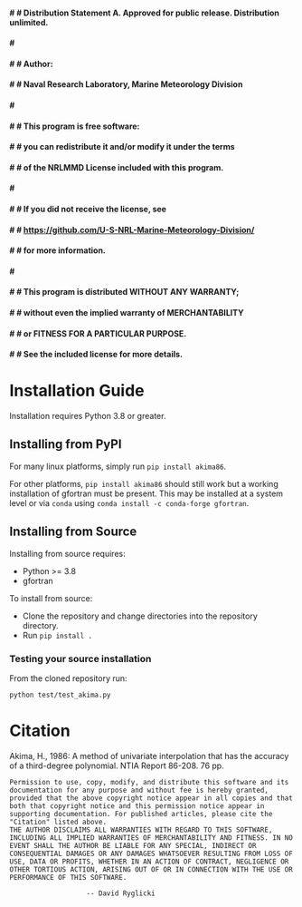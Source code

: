 #### # # Distribution Statement A. Approved for public release. Distribution unlimited.
#### # #
#### # # Author:
#### # # Naval Research Laboratory, Marine Meteorology Division
#### # #
#### # # This program is free software:
#### # # you can redistribute it and/or modify it under the terms
#### # # of the NRLMMD License included with this program.
#### # #
#### # # If you did not receive the license, see
#### # # https://github.com/U-S-NRL-Marine-Meteorology-Division/
#### # # for more information.
#### # #
#### # # This program is distributed WITHOUT ANY WARRANTY;
#### # # without even the implied warranty of MERCHANTABILITY
#### # # or FITNESS FOR A PARTICULAR PURPOSE.
#### # # See the included license for more details.


# Installation Guide

Installation requires Python 3.8 or greater.

## Installing from PyPI
For many linux platforms, simply run `pip install akima86`.

For other platforms, `pip install akima86` should still work but a working installation
of gfortran must be present. This may be installed at a system level or via `conda`
using `conda install -c conda-forge gfortran`.

## Installing from Source
Installing from source requires:
- Python >= 3.8
- gfortran

To install from source:
- Clone the repository and change directories into the repository directory.
- Run `pip install .`

### Testing your source installation
From the cloned repository run:
```
python test/test_akima.py
```

# Citation

Akima, H., 1986: A method of univariate interpolation that has
    the accuracy of a third-degree polynomial. NTIA Report 86-208. 76 pp.

    Permission to use, copy, modify, and distribute this software and its
    documentation for any purpose and without fee is hereby granted,
    provided that the above copyright notice appear in all copies and that
    both that copyright notice and this permission notice appear in
    supporting documentation. For published articles, please cite the
    "Citation" listed above.
    THE AUTHOR DISCLAIMS ALL WARRANTIES WITH REGARD TO THIS SOFTWARE,
    INCLUDING ALL IMPLIED WARRANTIES OF MERCHANTABILITY AND FITNESS. IN NO
    EVENT SHALL THE AUTHOR BE LIABLE FOR ANY SPECIAL, INDIRECT OR
    CONSEQUENTIAL DAMAGES OR ANY DAMAGES WHATSOEVER RESULTING FROM LOSS OF
    USE, DATA OR PROFITS, WHETHER IN AN ACTION OF CONTRACT, NEGLIGENCE OR
    OTHER TORTIOUS ACTION, ARISING OUT OF OR IN CONNECTION WITH THE USE OR
    PERFORMANCE OF THIS SOFTWARE.

                       -- David Ryglicki
